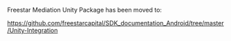 
Freestar Mediation Unity Package has been moved to:

https://github.com/freestarcapital/SDK_documentation_Android/tree/master/Unity-Integration